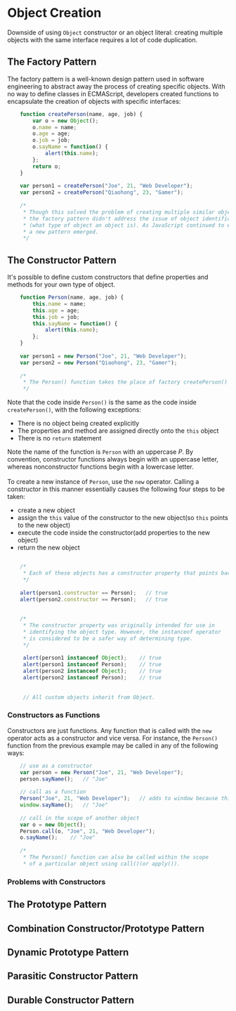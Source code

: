 # Object Creation
Downside of using `Object` constructor or an object literal: creating multiple objects with the same interface requires a lot of code duplication.

## The Factory Pattern
The factory pattern is a well-known design pattern used in software engineering to abstract away the process of creating specific objects. With no way to define classes in ECMAScript, developers created functions to encapsulate the creation of objects with specific interfaces:

```javascript
    function createPerson(name, age, job) {
        var o = new Object();
        o.name = name;
        o.age = age;
        o.job = job;
        o.sayName = function() {
            alert(this.name);
        };
        return o;
    }
    
    var person1 = createPerson("Joe", 21, "Web Developer");
    var person2 = createPerson("Qiaohong", 23, "Gamer");
    
    /*
     * Though this solved the problem of creating multiple similar objects,
     * the factory pattern didn't address the issue of object identification
     * (what type of object an object is). As JavaScript continued to evolve,
     * a new pattern emerged.
     */
```

## The Constructor Pattern
It's possible to define custom constructors that define properties and methods for your own type of object.

```javascript
    function Person(name, age, job) {
        this.name = name;
        this.age = age;
        this.job = job;
        this.sayName = function() {
            alert(this.name);
        };
    }
    
    var person1 = new Person("Joe", 21, "Web Developer");
    var person2 = new Person("Qiaohong", 23, "Gamer");
    
    /*
     * The Person() function takes the place of factory createPerson() function.
     */
```

Note that the code inside `Person()` is the same as the code inside `createPerson()`, with the following exceptions:
* There is no object being created explicitly
* The properties and method are assigned directly onto the `this` object
* There is no `return` statement

Note the name of the function is `Person` with an uppercase *P*. By convention, constructor functions always begin with an uppercase letter, whereas nonconstructor functions begin with a lowercase letter.
<br />
<br />
To create a new instance of `Person`, use the `new` operator. Calling a constructor in this manner essentially causes the following four steps to be taken:
* create a new object
* assign the `this` value of the constructor to the new object(so `this` points to the new object)
* execute the code inside the constructor(add properties to the new object)
* return the new object

```javascript

    /*
     * Each of these objects has a constructor property that points back to Person
     */
     
    alert(person1.constructor == Person);   // true
    alert(person2.constructor == Person);   // true
     
    
    /*
     * The constructor property was originally intended for use in
     * identifying the object type. However, the instanceof operator
     * is considered to be a safer way of determining type.
     */
     
     alert(person1 instanceof Object);    // true
     alert(person1 instanceof Person);    // true
     alert(person2 instanceof Object);    // true
     alert(person2 instanceof Person);    // true
     
     
     // All custom objects inherit from Object.
```

### Constructors as Functions
Constructors are just functions. Any function that is called with the `new` operator acts as a constructor and vice versa.
For instance, the `Person()` function from the previous example may be called in any of the following ways:

```javascript
    // use as a constructor
    var person = new Person("Joe", 21, "Web Developer");
    person.sayName();   // "Joe"
    
    // call as a function
    Person("Joe", 21, "Web Developer");   // adds to window because this points to window now
    window.sayName();   // "Joe"
    
    // call in the scope of another object
    var o = new Object();
    Person.call(o, "Joe", 21, "Web Developer");
    o.sayName();    // "Joe"
    
    /*
     * The Person() function can also be called within the scope
     * of a particular object using call()(or apply()).
```

### Problems with Constructors

## The Prototype Pattern

## Combination Constructor/Prototype Pattern

## Dynamic Prototype Pattern

## Parasitic Constructor Pattern

## Durable Constructor Pattern
